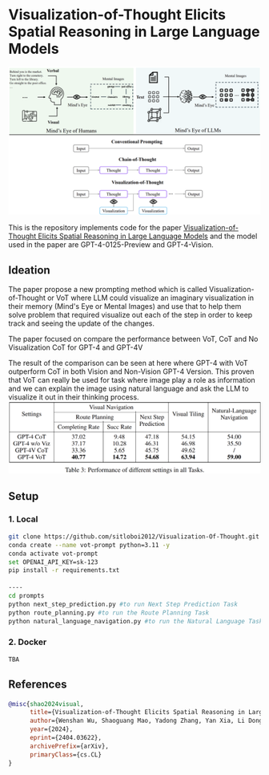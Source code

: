 # Visualization-of-Thought Elicits Spatial Reasoning in Large Language Models

![pipeline](media/vot_banner.png)

This is the repository implements code for the paper [Visualization-of-Thought Elicits Spatial Reasoning in Large Language Models](https://arxiv.org/pdf/2404.03622.pdf) and the model used in the paper are GPT-4-0125-Preview and GPT-4-Vision.

## Ideation

The paper propose a new prompting method which is called Visualization-of-Thought or VoT where LLM could visualize an imaginary visualization in their memory (Mind's Eye or Mental Images) and use that to help them solve problem that required visualize out each of the step in order to keep track and seeing the update of the changes.

The paper focused on compare the performance between VoT, CoT and No Visualization CoT for GPT-4 and GPT-4V

The result of the comparison can be seen at here where GPT-4 with VoT outperform CoT in both Vision and Non-Vision GPT-4 Version. This proven that VoT can really be used for task where image play a role as information and we can explain the image using natural language and ask the LLM to visualize it out in their thinking process.
![pipeline](media/compare_result.png)

## Setup

### 1. Local

```bash
git clone https://github.com/sitloboi2012/Visualization-Of-Thought.git
conda create --name vot-prompt python=3.11 -y
conda activate vot-prompt
set OPENAI_API_KEY=sk-123
pip install -r requirements.txt

----
cd prompts
python next_step_prediction.py #to run Next Step Prediction Task
python route_planning.py #to run the Route Planning Task
python natural_language_navigation.py #to run the Natural Language Task
```

### 2. Docker

```bash
TBA
```

## References

```bibtex
@misc{shao2024visual,
      title={Visualization-of-Thought Elicits Spatial Reasoning in Large Language Models}, 
      author={Wenshan Wu, Shaoguang Mao, Yadong Zhang, Yan Xia, Li Dong, Lei Cui, Furu Wei},
      year={2024},
      eprint={2404.03622},
      archivePrefix={arXiv},
      primaryClass={cs.CL}
}
```
